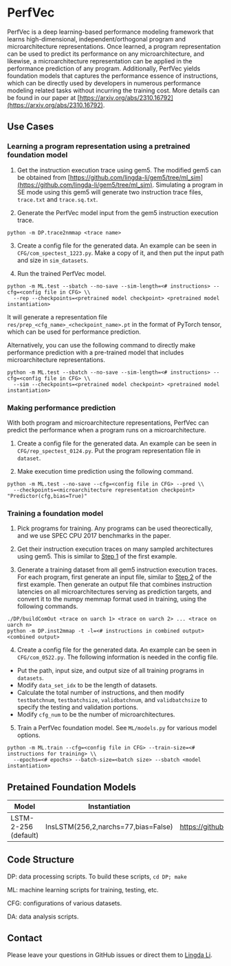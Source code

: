 # PerfVec

PerfVec is a deep learning-based performance modeling framework that learns
high-dimensional, independent/orthogonal program and microarchitecture
representations.
Once learned, a program representation can be used to predict its performance
on any microarchitecture, and likewise, a microarchitecture representation can
be applied in the performance prediction of any program.
Additionally, PerfVec yields foundation models that captures the performance
essence of instructions, which can be directly used by developers in numerous
performance modeling related tasks without incurring the training cost.
More details can be found in our paper at
[https://arxiv.org/abs/2310.16792](https://arxiv.org/abs/2310.16792).

## Use Cases

### <a name="learnrep"></a> Learning a program representation using a pretrained foundation model

1. <a name="gem5"></a> Get the instruction execution trace using gem5.
The modified gem5 can be obtained from
[https://github.com/lingda-li/gem5/tree/ml_sim](https://github.com/lingda-li/gem5/tree/ml_sim).
Simulating a program in SE mode using this gem5 will generate two instruction
trace files, `trace.txt` and `trace.sq.txt`.

2. <a name="inputgen"></a> Generate the PerfVec model input from the gem5 instruction execution trace.

`python -m DP.trace2nmmap <trace name>`

3. Create a config file for the generated data.
An example can be seen in `CFG/com_spectest_1223.py`.
Make a copy of it, and then put the input path and size in `sim_datasets`.

4. Run the trained PerfVec model.

```
python -m ML.test --sbatch --no-save --sim-length=<# instructions> --cfg=<config file in CFG> \\
  --rep --checkpoints=<pretrained model checkpoint> <pretrained model instantiation>
```

It will generate a representation file `res/prep_<cfg_name>_<checkpoint_name>.pt` in the format of PyTorch tensor, which can be used for performance prediction.

Alternatively, you can use the following command to directly make performance prediction with a pre-trained model that includes microarchitecture representations.

```
python -m ML.test --sbatch --no-save --sim-length=<# instructions> --cfg=<config file in CFG> \\
  --sim --checkpoints=<pretrained model checkpoint> <pretrained model instantiation>
```

### Making performance prediction

With both program and microarchitecture representations, PerfVec can predict the performance when a program runs on a microarchitecture.

1. Create a config file for the generated data.
An example can be seen in `CFG/rep_spectest_0124.py`.
Put the program representation file in `dataset`.

2. Make execution time prediction using the following command.

```
python -m ML.test --no-save --cfg=<config file in CFG> --pred \\
  --checkpoints=<microarchitecture representation checkpoint> "Predictor(cfg,bias=True)"
```

### Training a foundation model

1. Pick programs for training.
Any programs can be used theorectically, and we use SPEC CPU 2017 benchmarks in the paper.

2. Get their instruction execution traces on many sampled architectures using gem5.
This is similar to [Step 1](#gem5) of the first example.

3. Generate a training dataset from all gem5 instruction execution traces.
For each program, first generate an input file, similar to [Step 2](#inputgen)
of the first example.
Then generate an output file that combines instruction latencies on all
microarchitectures serving as prediction targets, and convert it to the numpy
memmap format used in training, using the following commands.
    
```
./DP/buildComOut <trace on uarch 1> <trace on uarch 2> ... <trace on uarch n>
python -m DP.inst2mmap -t -l=<# instructions in combined output> <combined output>
```

4. Create a config file for the generated data.
An example can be seen in `CFG/com_0522.py`.
The following information is needed in the config file.
  * Put the path, input size, and output size of all training programs in `datasets`.
  * Modify `data_set_idx` to be the length of datasets.
  * Calculate the total number of instructions, and then modify
  `testbatchnum`, `testbatchsize`, `validbatchnum`, and `validbatchsize` to
  specify the testing and validation portions.
  * Modify `cfg_num` to be the number of microarchitectures.

5. Train a PerfVec foundation model.
See `ML/models.py` for various model options.

```
python -m ML.train --cfg=<config file in CFG> --train-size=<# instructions for training> \\
  --epochs=<# epochs> --batch-size=<batch size> --sbatch <model instantiation>
```

## Pretained Foundation Models

| Model                | Instantiation                       | Link                                                              |
|----------------------|-------------------------------------|-------------------------------------------------------------------|
| LSTM-2-256 (default) | InsLSTM(256,2,narchs=77,bias=False) | https://github.com/PerfVec/PerfVecDB/blob/main/LSTM_256_2_1222.pt |

## Code Structure

DP: data processing scripts.
To build these scripts, `cd DP; make`

ML: machine learning scripts for training, testing, etc.

CFG: configurations of various datasets.

DA: data analysis scripts.

<!---
-->

## Contact

Please leave your questions in GitHub issues or direct them to [Lingda Li](mailto:lli@bnl.gov).

